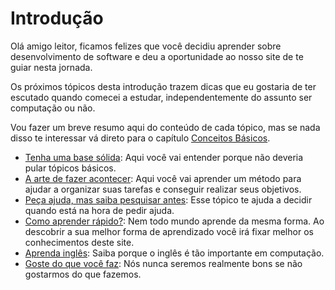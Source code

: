 # Introdução
Olá amigo leitor, ficamos felizes que você decidiu aprender sobre desenvolvimento de software e deu a oportunidade ao nosso site de te guiar nesta jornada.

Os próximos tópicos desta introdução trazem dicas que eu gostaria de ter escutado quando comecei a estudar, independentemente do assunto ser computação ou não. 

Vou fazer um breve resumo aqui do conteúdo de cada tópico, mas se nada disso te interessar vá direto para o capítulo [Conceitos Básicos](./conceitosbasicos). 

- [Tenha uma base sólida](./baseSolida): Aqui você vai entender porque não deveria pular tópicos básicos.
- [A arte de fazer acontecer](): Aqui você vai aprender um método para ajudar a organizar suas tarefas e conseguir realizar seus objetivos.
- [Peça ajuda, mas saiba pesquisar antes](): Esse tópico te ajuda a decidir quando está na hora de pedir ajuda.
- [Como aprender rápido?](): Nem todo mundo aprende da mesma forma. Ao descobrir a sua melhor forma de aprendizado você irá fixar melhor os conhecimentos deste site.
- [Aprenda inglês](): Saiba porque o inglês é tão importante em computação.
- [Goste do que você faz](): Nós nunca seremos realmente bons se não gostarmos do que fazemos. 
